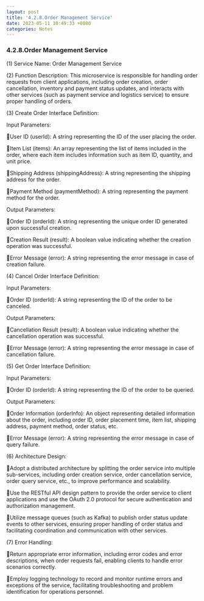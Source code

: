```yaml
---
layout: post
title: '4.2.8.Order Management Service'
date: 2023-05-11 10:49:33 +0800
categories: Notes
---
```


### 4.2.8.Order Management Service

(1) Service Name: Order Management Service

(2) Function Description: This microservice is responsible for handling order requests from client applications, including order creation, order cancellation, inventory and payment status updates, and interacts with other services (such as payment service and logistics service) to ensure proper handling of orders.

(3) Create Order Interface Definition:

Input Parameters:

User ID (userId): A string representing the ID of the user placing the order.

Item List (items): An array representing the list of items included in the order, where each item includes information such as item ID, quantity, and unit price.

Shipping Address (shippingAddress): A string representing the shipping address for the order.

Payment Method (paymentMethod): A string representing the payment method for the order.

Output Parameters:

Order ID (orderId): A string representing the unique order ID generated upon successful creation.

Creation Result (result): A boolean value indicating whether the creation operation was successful.

Error Message (error): A string representing the error message in case of creation failure.

(4) Cancel Order Interface Definition:

Input Parameters:

Order ID (orderId): A string representing the ID of the order to be canceled.

Output Parameters:

Cancellation Result (result): A boolean value indicating whether the cancellation operation was successful.

Error Message (error): A string representing the error message in case of cancellation failure.

(5) Get Order Interface Definition:

Input Parameters:

Order ID (orderId): A string representing the ID of the order to be queried.

Output Parameters:

Order Information (orderInfo): An object representing detailed information about the order, including order ID, order placement time, item list, shipping address, payment method, order status, etc.

Error Message (error): A string representing the error message in case of query failure.

(6) Architecture Design:

Adopt a distributed architecture by splitting the order service into multiple sub-services, including order creation service, order cancellation service, order query service, etc., to improve performance and scalability.

Use the RESTful API design pattern to provide the order service to client applications and use the OAuth 2.0 protocol for secure authentication and authorization management.

Utilize message queues (such as Kafka) to publish order status update events to other services, ensuring proper handling of order status and facilitating coordination and communication with other services.

(7) Error Handling:

Return appropriate error information, including error codes and error descriptions, when order requests fail, enabling clients to handle error scenarios correctly.

Employ logging technology to record and monitor runtime errors and exceptions of the service, facilitating troubleshooting and problem identification for operations personnel.
